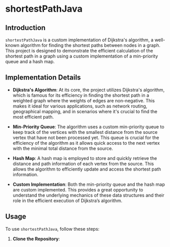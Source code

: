 # shortestPathJava

## Introduction

`shortestPathJava` is a custom implementation of Dijkstra's algorithm, a well-known algorithm for finding the shortest paths between nodes in a graph. This project is designed to demonstrate the efficient calculation of the shortest path in a graph using a custom implementation of a min-priority queue and a hash map.

## Implementation Details

- **Dijkstra's Algorithm**: At its core, the project utilizes Dijkstra's algorithm, which is famous for its efficiency in finding the shortest path in a weighted graph where the weights of edges are non-negative. This makes it ideal for various applications, such as network routing, geographical mapping, and in scenarios where it's crucial to find the most efficient path.

- **Min-Priority Queue**: The algorithm uses a custom min-priority queue to keep track of the vertices with the smallest distance from the source vertex that have not been processed yet. This queue is crucial for the efficiency of the algorithm as it allows quick access to the next vertex with the minimal total distance from the source.

- **Hash Map**: A hash map is employed to store and quickly retrieve the distance and path information of each vertex from the source. This allows the algorithm to efficiently update and access the shortest path information.

- **Custom Implementation**: Both the min-priority queue and the hash map are custom implemented. This provides a great opportunity to understand the underlying mechanics of these data structures and their role in the efficient execution of Dijkstra’s algorithm.

## Usage

To use `shortestPathJava`, follow these steps:

1. **Clone the Repository**:
